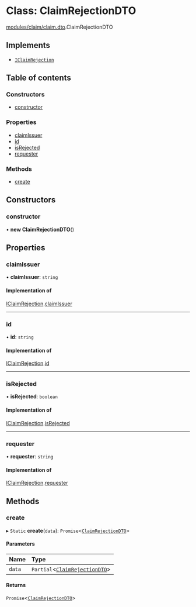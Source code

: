 # Class: ClaimRejectionDTO

[modules/claim/claim.dto](../modules/modules_claim_claim_dto.md).ClaimRejectionDTO

## Implements

- [`IClaimRejection`](../interfaces/modules_claim_claim_types.IClaimRejection.md)

## Table of contents

### Constructors

- [constructor](modules_claim_claim_dto.ClaimRejectionDTO.md#constructor)

### Properties

- [claimIssuer](modules_claim_claim_dto.ClaimRejectionDTO.md#claimissuer)
- [id](modules_claim_claim_dto.ClaimRejectionDTO.md#id)
- [isRejected](modules_claim_claim_dto.ClaimRejectionDTO.md#isrejected)
- [requester](modules_claim_claim_dto.ClaimRejectionDTO.md#requester)

### Methods

- [create](modules_claim_claim_dto.ClaimRejectionDTO.md#create)

## Constructors

### constructor

• **new ClaimRejectionDTO**()

## Properties

### claimIssuer

• **claimIssuer**: `string`

#### Implementation of

[IClaimRejection](../interfaces/modules_claim_claim_types.IClaimRejection.md).[claimIssuer](../interfaces/modules_claim_claim_types.IClaimRejection.md#claimissuer)

___

### id

• **id**: `string`

#### Implementation of

[IClaimRejection](../interfaces/modules_claim_claim_types.IClaimRejection.md).[id](../interfaces/modules_claim_claim_types.IClaimRejection.md#id)

___

### isRejected

• **isRejected**: `boolean`

#### Implementation of

[IClaimRejection](../interfaces/modules_claim_claim_types.IClaimRejection.md).[isRejected](../interfaces/modules_claim_claim_types.IClaimRejection.md#isrejected)

___

### requester

• **requester**: `string`

#### Implementation of

[IClaimRejection](../interfaces/modules_claim_claim_types.IClaimRejection.md).[requester](../interfaces/modules_claim_claim_types.IClaimRejection.md#requester)

## Methods

### create

▸ `Static` **create**(`data`): `Promise`<[`ClaimRejectionDTO`](modules_claim_claim_dto.ClaimRejectionDTO.md)\>

#### Parameters

| Name | Type |
| :------ | :------ |
| `data` | `Partial`<[`ClaimRejectionDTO`](modules_claim_claim_dto.ClaimRejectionDTO.md)\> |

#### Returns

`Promise`<[`ClaimRejectionDTO`](modules_claim_claim_dto.ClaimRejectionDTO.md)\>
